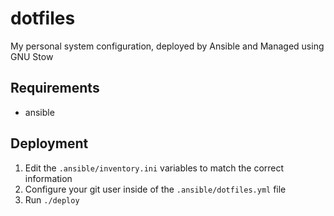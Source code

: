 # dotfiles
My personal system configuration, deployed by Ansible and Managed using GNU Stow

## Requirements
* ansible

## Deployment
1. Edit the `.ansible/inventory.ini` variables to match the correct information
2. Configure your git user inside of the `.ansible/dotfiles.yml` file
3. Run `./deploy`
